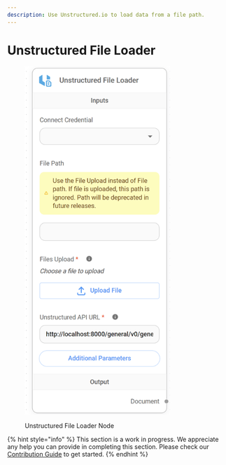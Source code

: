 ```yaml
---
description: Use Unstructured.io to load data from a file path.
---
```


# Unstructured File Loader

<figure><img src="../../../.gitbook/assets/image (90).png" alt="" width="332"><figcaption><p>Unstructured File Loader Node</p></figcaption></figure>

{% hint style="info" %}
This section is a work in progress. We appreciate any help you can provide in completing this section. Please check our [Contribution Guide](../../../contributing/) to get started.
{% endhint %}
